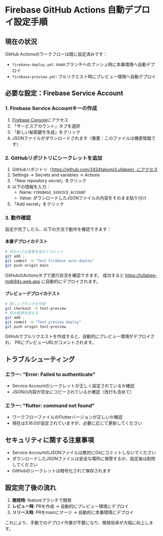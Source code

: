 # Firebase GitHub Actions 自動デプロイ設定手順

## 現在の状況
GitHub Actionsのワークフローは既に設定済みです：
- `firebase-deploy.yml`: mainブランチへのプッシュ時に本番環境へ自動デプロイ
- `firebase-preview.yml`: プルリクエスト時にプレビュー環境へ自動デプロイ

## 必要な設定：Firebase Service Account

### 1. Firebase Service Accountキーの作成

1. [Firebase Console](https://console.firebase.google.com/project/lullabee-mdb94s/settings/serviceaccounts/adminsdk)にアクセス
2. 「サービスアカウント」タブを選択
3. 「新しい秘密鍵を生成」をクリック
4. JSONファイルがダウンロードされます（重要：このファイルは機密情報です）

### 2. GitHubリポジトリにシークレットを追加

1. GitHubリポジトリ（https://github.com/2424takumi/Lullabee）にアクセス
2. Settings → Secrets and variables → Actions
3. 「New repository secret」をクリック
4. 以下の情報を入力：
   - Name: `FIREBASE_SERVICE_ACCOUNT`
   - Value: ダウンロードしたJSONファイルの内容をそのまま貼り付け
5. 「Add secret」をクリック

### 3. 動作確認

設定が完了したら、以下の方法で動作を確認できます：

#### 本番デプロイのテスト
```bash
# 何か小さな変更を加えてコミット
git add .
git commit -m "Test Firebase auto-deploy"
git push origin main
```

GitHubのActionsタブで進行状況を確認できます。
成功すると https://lullabee-mdb94s.web.app に自動的にデプロイされます。

#### プレビューデプロイのテスト
```bash
# 新しいブランチを作成
git checkout -b test-preview
# 何か変更を加える
git add .
git commit -m "Test preview deploy"
git push origin test-preview
```

GitHubでプルリクエストを作成すると、自動的にプレビュー環境がデプロイされ、
PRにプレビューURLがコメントされます。

## トラブルシューティング

### エラー: "Error: Failed to authenticate"
- Service Accountのシークレットが正しく設定されているか確認
- JSONの内容が完全にコピーされているか確認（改行も含めて）

### エラー: "flutter: command not found"
- ワークフローファイルのFlutterバージョンが正しいか確認
- 現在は3.16.0が設定されていますが、必要に応じて更新してください

## セキュリティに関する注意事項

- Service AccountのJSONファイルは絶対にGitにコミットしないでください
- ダウンロードしたJSONファイルは安全な場所に保管するか、設定後は削除してください
- GitHubのシークレットは暗号化されて保存されます

## 設定完了後の流れ

1. **開発時**: featureブランチで開発
2. **レビュー時**: PRを作成 → 自動的にプレビュー環境にデプロイ
3. **リリース時**: PRをmainにマージ → 自動的に本番環境にデプロイ

これにより、手動でのデプロイ作業が不要になり、開発効率が大幅に向上します。